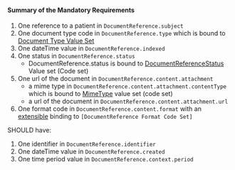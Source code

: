 #### Summary of the Mandatory Requirements

1.  One reference to a patient in `DocumentReference.subject`
1.  One document type code in `DocumentReference.type` which is bound to [Document Type Value Set]
1.  One dateTime value in `DocumentReference.indexed`
1.  One status in `DocumentReference.status`
    -   DocumentReference.status is bound to [DocumentReferenceStatus] Value set (Code set)
1.  One url of the document in `DocumentReference.content.attachment`
    -   a mime type in `DocumentReference.content.attachment.contentType` which is bound to [MimeType] value set (code set)
    -   a url of the document in `DocumentReference.content.attachment.url`
1.  One format code in `DocumentReference.content.format` with an [extensible](http://hl7.org/fhir/terminologies.html#extensible) binding to `[DocumentReference Format Code Set]`

SHOULD have:

1.  One identifier in `DocumentReference.identifier`
1.  One dateTime value in `DocumentReference.created`
1.  One time period value in `DocumentReference.context.period`

  [Document Type Value Set]: http://hl7.org/fhir/ValueSet-c80-doc-typecodes.html
  [DocumentReferenceStatus]: http://hl7.org/fhir/ValueSet-document-reference-status.html
  [MimeType]: http://www.rfc-editor.org/bcp/bcp13.txt#
  [DocumentReference Format Code Set]: http://hl7.org/fhir/ValueSet-formatcodes.html
  [FHIR Binary Resource]: http://hl7.org/fhir/binary.html
